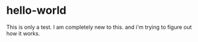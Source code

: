 # hello-world
This is only a test.
I am completely new to this.
and i'm trying to figure out how it works.
